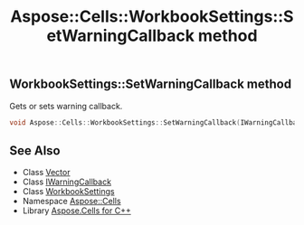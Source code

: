 ﻿---
title: Aspose::Cells::WorkbookSettings::SetWarningCallback method
linktitle: SetWarningCallback
second_title: Aspose.Cells for C++ API Reference
description: 'Aspose::Cells::WorkbookSettings::SetWarningCallback method. Gets or sets warning callback in C++.'
type: docs
weight: 11000
url: /cpp/aspose.cells/workbooksettings/setwarningcallback/
---
## WorkbookSettings::SetWarningCallback method


Gets or sets warning callback.

```cpp
void Aspose::Cells::WorkbookSettings::SetWarningCallback(IWarningCallback *value)
```

## See Also

* Class [Vector](../../vector/)
* Class [IWarningCallback](../../iwarningcallback/)
* Class [WorkbookSettings](../)
* Namespace [Aspose::Cells](../../)
* Library [Aspose.Cells for C++](../../../)
